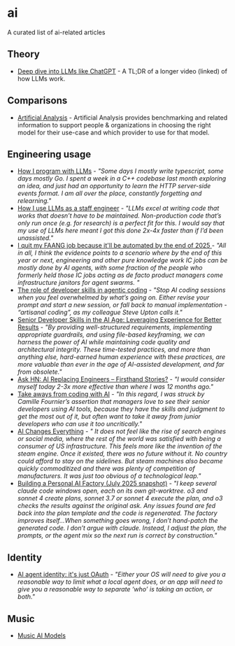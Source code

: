 # ai
A curated list of ai-related articles

## Theory 

* [Deep dive into LLMs like ChatGPT](https://anfalmushtaq.com/articles/deep-dive-into-llms-like-chatgpt-tldr) - A TL;DR of a longer video (linked) of how LLMs work.

## Comparisons

* [Artificial Analysis](https://artificialanalysis.ai/) - Artificial Analysis provides benchmarking and related information to support people & organizations in choosing the right model for their use-case and which provider to use for that model. 

## Engineering usage

* [How I program with LLMs](https://crawshaw.io/blog/programming-with-llms) - _"Some days I mostly write typescript, some days mostly Go. I spent a week in a C++ codebase last month exploring an idea, and just had an opportunity to learn the HTTP server-side events format. I am all over the place, constantly forgetting and relearning."_
* [How I use LLMs as a staff engineer](https://www.seangoedecke.com/how-i-use-llms/) - _"LLMs excel at writing code that works that doesn’t have to be maintained. Non-production code that’s only run once (e.g. for research) is a perfect fit for this. I would say that my use of LLMs here meant I got this done 2x-4x faster than if I’d been unassisted."_
* [I quit my FAANG job because it'll be automated by the end of 2025 ](https://jagilley.github.io/faang-blog.html) - _"All in all, I think the evidence points to a scenario where by the end of this year or next, engineering and other pure knowledge work IC jobs can be mostly done by AI agents, with some fraction of the people who formerly held those IC jobs acting as de facto product managers come infrastructure janitors for agent swarms. "_
* [The role of developer skills in agentic coding](https://martinfowler.com/articles/exploring-gen-ai.html#memo-13) - _"Stop AI coding sessions when you feel overwhelmed by what’s going on. Either revise your prompt and start a new session, or fall back to manual implementation - “artisanal coding”, as my colleague Steve Upton calls it."_
* [Senior Developer Skills in the AI Age: Leveraging Experience for Better Results](https://manuel.kiessling.net/2025/03/31/how-seasoned-developers-can-achieve-great-results-with-ai-coding-agents/) - _"By providing well-structured requirements, implementing appropriate guardrails, and using file-based keyframing, we can harness the power of AI while maintaining code quality and architectural integrity. These time-tested practices, and more than anything else, hard-earned human experience with these practices, are more valuable than ever in the age of AI-assisted development, and far from obsolete."_
* [Ask HN: AI Replacing Engineers – Firsthand Stories?](https://news.ycombinator.com/item?id=43831122) - _"I would consider myself today 2-3x more effective than where I was 12 months ago."_
* [Take aways from coding with AI](https://www.oreilly.com/radar/takeaways-from-coding-with-ai/) - _"In this regard, I was struck by Camille Fournier’s assertion that managers love to see their senior developers using AI tools, because they have the skills and judgment to get the most out of it, but often want to take it away from junior developers who can use it too uncritically."_
* [AI Changes Everything](https://lucumr.pocoo.org/2025/6/4/changes/) - _" It does not feel like the rise of search engines or social media, where the rest of the world was satisfied with being a consumer of US infrastructure. This feels more like the invention of the steam engine. Once it existed, there was no future without it. No country could afford to stay on the sidelines. But steam machines also became quickly commoditized and there was plenty of competition of manufacturers. It was just too obvious of a technological leap."_
* [Building a Personal AI Factory (July 2025 snapshot)](https://www.john-rush.com/posts/ai-20250701.html) - _"I keep several claude code windows open, each on its own git-worktree. o3 and sonnet 4 create plans, sonnet 3.7 or sonnet 4 execute the plan, and o3 checks the results against the original ask. Any issues found are fed back into the plan template and the code is regenerated. The factory improves itself...When something goes wrong, I don’t hand-patch the generated code. I don’t argue with claude. Instead, I adjust the plan, the prompts, or the agent mix so the next run is correct by construction."_

## Identity

* [AI agent identity: it's just OAuth](https://mayakaczorowski.com/blogs/ai-agent-authentication) - _"Either your OS will need to give you a reasonable way to limit what a local agent does, or an app will need to give you a reasonable way to separate ‘who’ is taking an action, or both."_

## Music

* [Music AI Models](https://www.maximepeabody.com/blog/music-ai-models)
